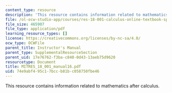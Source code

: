 ```yaml
---
content_type: resource
description: 'This resource contains information related to mathematics after calculus. '
file: /ol-ocw-studio-app/courses/res-18-001-calculus-online-textbook-spring-2005/74e9abf495c17bccb81bc058750fbe46_MITRES_18_001_manual16.pdf
file_size: 465907
file_type: application/pdf
learning_resource_types: []
license: https://creativecommons.org/licenses/by-nc-sa/4.0/
ocw_type: OCWFile
parent_title: Instructor's Manual
parent_type: SupplementalResourceSection
parent_uid: 17e76762-f3ba-c840-0d43-13aeb75d9620
resourcetype: Document
title: MITRES_18_001_manual16.pdf
uid: 74e9abf4-95c1-7bcc-b81b-c058750fbe46
---
```

This resource contains information related to mathematics after calculus. 
